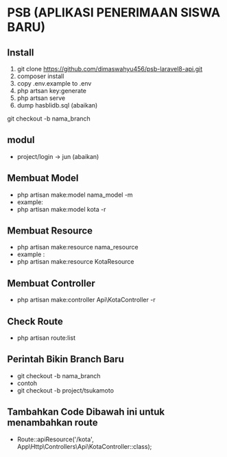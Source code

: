# PSB (APLIKASI PENERIMAAN SISWA BARU)
## Install

1. git clone https://github.com/dimaswahyu456/psb-laravel8-api.git
2. composer install
3. copy .env.example to .env
4. php artsan key:generate
5. php artsan serve
6. dump hasblidb.sql (abaikan)

git checkout -b nama_branch

## modul
* project/login -> jun (abaikan)


## Membuat Model

* php artisan make:model nama_model -m
* example:
* php artisan make:model kota -r 

## Membuat Resource

* php artisan make:resource nama_resource
* example :
* php artisan make:resource KotaResource

## Membuat Controller
* php artisan make:controller Api\KotaController -r 

## Check Route
* php artisan route:list

## Perintah Bikin Branch Baru
* git checkout -b nama_branch
* contoh
* git checkout -b project/tsukamoto

## Tambahkan Code Dibawah ini untuk menambahkan route
* Route::apiResource('/kota', App\Http\Controllers\Api\KotaController::class);
